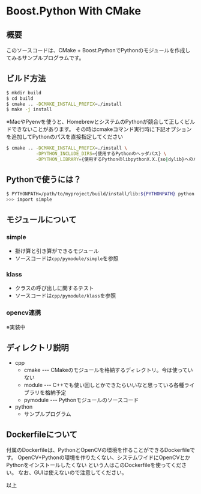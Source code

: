 # Boost.Python With CMake

## 概要

このソースコードは、CMake + Boost.PythonでPythonのモジュールを作成してみるサンプルプログラムです。

## ビルド方法

```bash
$ mkdir build
$ cd build
$ cmake .. -DCMAKE_INSTALL_PREFIX=./install
$ make -j install
```

※MacやPyenvを使うと、HomebrewとシステムのPythonが競合して正しくビルドできないことがあります。
その時はcmakeコマンド実行時に下記オプションを追加してPythonのパスを直接指定してください

```bash
$ cmake .. -DCMAKE_INSTALL_PREFIX=./install \
           -DPYTHON_INCLUDE_DIRS={使用するPythonのヘッダパス} \
           -DPYTHON_LIBRARY={使用するPythonのlibpythonX.X.{so|dylib}へのパス}
```

## Pythonで使うには？

```bash
$ PYTHONPATH=/path/to/myproject/build/install/lib:${PYTHONPATH} python
>>> import simple
```

## モジュールについて

### simple

* 掛け算と引き算ができるモジュール
* ソースコードは`cpp/pymodule/simple`を参照

### klass

* クラスの呼び出しに関するテスト
* ソースコードは`cpp/pymodule/klass`を参照

### opencv連携

※実装中

## ディレクトリ説明

* cpp
  * cmake    --- CMakeのモジュールを格納するディレクトリ。今は使っていない
  * module   --- C++でも使い回しとかできたらいいなと思っている各種ライブラリを格納予定
  * pymodule --- Pythonモジュールのソースコード
* python
  * サンプルプログラム

## Dockerfileについて

付属のDockerfileは、PythonとOpenCVの環境を作ることができるDockerfileです。
OpenCV+Pythonの環境を作りたくない、システムワイドにOpenCVとかPythonをインストールしたくない
という人はこのDockerfileを使ってください。
なお、GUIは使えないので注意してください。

以上
